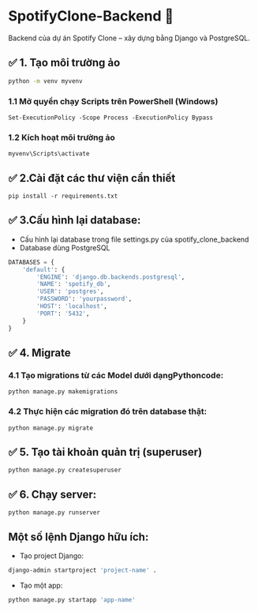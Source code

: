# SpotifyClone-Backend 🎵

Backend của dự án Spotify Clone – xây dựng bằng Django và PostgreSQL.

## ✅ 1. Tạo môi trường ảo

```bash
python -m venv myvenv
```

### 1.1 Mở quyền chạy Scripts trên PowerShell (Windows)

    Set-ExecutionPolicy -Scope Process -ExecutionPolicy Bypass

### 1.2 Kích hoạt môi trường ảo

    myvenv\Scripts\activate

## ✅ 2.Cài đặt các thư viện cần thiết

    pip install -r requirements.txt

## ✅ 3.Cấu hình lại database:

- Cấu hình lại database trong file settings.py của spotify_clone_backend
- Database dùng PostgreSQL

```python
DATABASES = {
    'default': {
        'ENGINE': 'django.db.backends.postgresql',
        'NAME': 'spotify_db',
        'USER': 'postgres',
        'PASSWORD': 'yourpassword',
        'HOST': 'localhost',
        'PORT': '5432',
    }
}
```

## ✅ 4. Migrate

### 4.1 Tạo migrations từ các Model dưới dạngPythoncode:

    python manage.py makemigrations

### 4.2 Thực hiện các migration đó trên database thật:

    python manage.py migrate

## ✅ 5. Tạo tài khoản quản trị (superuser)

    python manage.py createsuperuser

## ✅ 6. Chạy server:

    python manage.py runserver

## Một số lệnh Django hữu ích:

- Tạo project Django:

```bash
django-admin startproject 'project-name' .
```

- Tạo một app:

```bash
python manage.py startapp 'app-name'
```
